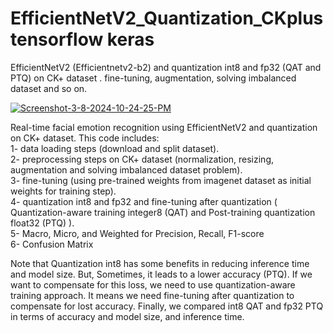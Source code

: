 # EfficientNetV2_Quantization_CKplus tensorflow keras
 EfficientNetV2 (Efficientnetv2-b2) and quantization int8 and fp32 (QAT and PTQ) on CK+ dataset . fine-tuning, augmentation, solving imbalanced dataset and so on.

<a href="https://ibb.co/89CXnsW"><img src="https://i.ibb.co/sqftpR0/Screenshot-3-8-2024-10-24-25-PM.png" alt="Screenshot-3-8-2024-10-24-25-PM" border="0" /></a>

Real-time facial emotion recognition using EfficientNetV2 and quantization on CK+ dataset. This code includes:  
1- data loading steps (download and split dataset).  
2- preprocessing steps on CK+ dataset (normalization, resizing, augmentation and solving imbalanced dataset problem).  
3- fine-tuning (using pre-trained weights from imagenet dataset as initial weights for training step).  
4- quantization int8 and fp32 and fine-tuning after quantization ( Quantization-aware training integer8 (QAT) and Post-training quantization float32 (PTQ) ).  
5- Macro, Micro, and Weighted for Precision, Recall, F1-score  
6- Confusion Matrix

Note that Quantization int8 has some benefits in reducing inference time and model size. But, Sometimes, it leads to a lower accuracy (PTQ). If we want to compensate for this loss, we need to use quantization-aware training approach. It means we need fine-tuning after quantization to compensate for lost accuracy. Finally, we compared int8 QAT and fp32 PTQ in terms of accuracy and model size, and inference time. 
